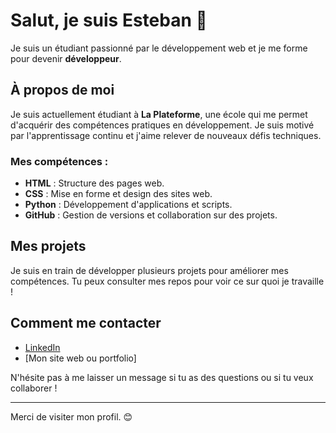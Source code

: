 # Salut, je suis Esteban 👋

Je suis un étudiant passionné par le développement web et je me forme pour devenir **développeur**.

## À propos de moi

Je suis actuellement étudiant à **La Plateforme**, une école qui me permet d'acquérir des compétences pratiques en développement. Je suis motivé par l'apprentissage continu et j'aime relever de nouveaux défis techniques.

### Mes compétences :
- **HTML** : Structure des pages web.
- **CSS** : Mise en forme et design des sites web.
- **Python** : Développement d'applications et scripts.
- **GitHub** : Gestion de versions et collaboration sur des projets.

## Mes projets

Je suis en train de développer plusieurs projets pour améliorer mes compétences. Tu peux consulter mes repos pour voir ce sur quoi je travaille !

## Comment me contacter

- [LinkedIn](https://www.linkedin.com/in/esteban)
- [Mon site web ou portfolio]

N'hésite pas à me laisser un message si tu as des questions ou si tu veux collaborer !

---

Merci de visiter mon profil. 😊
